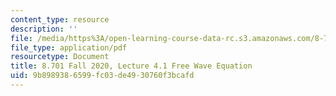 ```yaml
---
content_type: resource
description: ''
file: /media/https%3A/open-learning-course-data-rc.s3.amazonaws.com/8-701-introduction-to-nuclear-and-particle-physics-fall-2020/9b8989386599fc03de4930760f3bcafd_MIT8_701f20_lec4.1.pdf
file_type: application/pdf
resourcetype: Document
title: 8.701 Fall 2020, Lecture 4.1 Free Wave Equation
uid: 9b898938-6599-fc03-de49-30760f3bcafd
---
```

